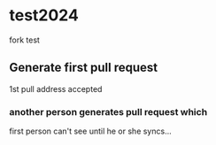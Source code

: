 # test2024
fork test

## Generate first pull request
1st pull address accepted

### another person generates pull request which
first person can't see until he or she syncs...
